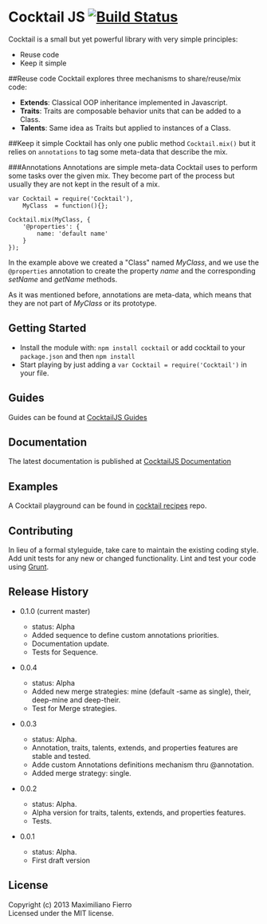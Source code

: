 # Cocktail JS [![Build Status](https://travis-ci.org/CocktailJS/Cocktail.png?branch=master)](https://travis-ci.org/CocktailJS/Cocktail)

Cocktail is a small but yet powerful library with very simple principles:

- Reuse code
- Keep it simple 

##Reuse code
Cocktail explores three mechanisms to share/reuse/mix code:

- **Extends**: Classical OOP inheritance implemented in Javascript.
- **Traits**: Traits are composable behavior units that can be added to a Class.
- **Talents**: Same idea as Traits but applied to instances of a Class.


##Keep it simple
Cocktail has only one public method `Cocktail.mix()` but it relies on `annotations` to tag some meta-data that describe the mix.

###Annotations
Annotations are simple meta-data Cocktail uses to perform some tasks over the given mix. They become part of the process but usually they are not kept in the result of a mix.

	var Cocktail = require('Cocktail'),
		MyClass  = function(){};
		
	Cocktail.mix(MyClass, {
		'@properties': {
			name: 'default name'
		}
	});	

In the example above we created a "Class" named _MyClass_, and we use the `@properties` annotation to create the property _name_ and the corresponding _setName_ and _getName_ methods.
 
As it was mentioned before, annotations are meta-data, which means that they are not part of _MyClass_ or its prototype. 


## Getting Started

- Install the module with: `npm install cocktail` or add cocktail to your `package.json` and then `npm install`
- Start playing by just adding a `var Cocktail = require('Cocktail')` in your file.

## Guides
Guides can be found at [CocktailJS Guides](http://cocktailjs.github.io/guides/)

## Documentation
The latest documentation is published at [CocktailJS Documentation](http://cocktailjs.github.io/docs/)

## Examples
A Cocktail playground can be found in [cocktail recipes](https://github.com/CocktailJS/cocktail-recipes) repo.

## Contributing
In lieu of a formal styleguide, take care to maintain the existing coding style. Add unit tests for any new or changed functionality. Lint and test your code using [Grunt](http://gruntjs.com/).

## Release History

- 0.1.0 (current master)
    - status: Alpha
    - Added sequence to define custom annotations priorities.
    - Documentation update.
    - Tests for Sequence.

- 0.0.4
    - status: Alpha
    - Added new merge strategies: mine (default -same as single), their, deep-mine and deep-their.
    - Test for Merge strategies.

- 0.0.3 
    - status: Alpha.
    - Annotation, traits, talents, extends, and properties features are stable and tested.
    - Adde custom Annotations definitions mechanism thru @annotation.
    - Added merge strategy: single.

- 0.0.2
    - status: Alpha.
    - Alpha version for traits, talents, extends, and properties features.
    - Tests.

- 0.0.1
    - status: Alpha.
    - First draft version

## License
Copyright (c) 2013 Maximiliano Fierro  
Licensed under the MIT license.
